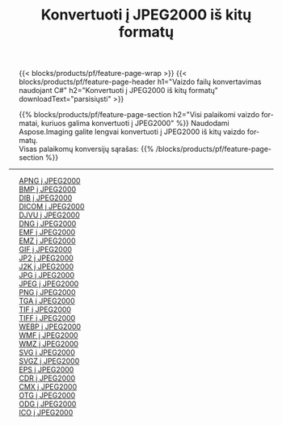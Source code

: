 ﻿---
title: Konvertuoti į JPEG2000 iš kitų formatų 
weight: 3920
url: /lt/net/conversion/to/jpeg2000 
lang: lt
langdirlevel: 2
locales: zh-hans,ja,it,ru,de,es,fr,nl,id,lt,pl,pt,vi,tr,ko,zh-hant,ar,hi,th,sv,cs,uk,he
description: Naudodami Aspose.Imaging galite lengvai konvertuoti į JPEG2000 iš kitų formatų
---

{{< blocks/products/pf/feature-page-wrap >}}
{{< blocks/products/pf/feature-page-header h1="Vaizdo failų konvertavimas naudojant C#" h2="Konvertuoti į JPEG2000 iš kitų formatų" downloadText="parsisiųsti" >}}


{{% blocks/products/pf/feature-page-section  h2="Visi palaikomi vaizdo formatai, kuriuos galima konvertuoti į JPEG2000" %}}
Naudodami Aspose.Imaging galite lengvai konvertuoti į JPEG2000 iš kitų vaizdo formatų.
<br/>
Visas palaikomų konversijų sąrašas:
{{% /blocks/products/pf/feature-page-section %}}
<div class="container-fluid productfamilypage bg-gray">
    <div class="convertypes bg-gray agp-content section">
        <div class="container">
		<hr style="margin-left:-20px;"/>
		<div class="row other-converters">
		    <div class='col-md-2 other-converter remove-lp remove-rp'><a href="/imaging/lt/net/conversion/apng-to-jpeg2000" >APNG į JPEG2000</a></div>
<div class='col-md-2 other-converter remove-lp remove-rp'><a href="/imaging/lt/net/conversion/bmp-to-jpeg2000" >BMP į JPEG2000</a></div>
<div class='col-md-2 other-converter remove-lp remove-rp'><a href="/imaging/lt/net/conversion/dib-to-jpeg2000" >DIB į JPEG2000</a></div>
<div class='col-md-2 other-converter remove-lp remove-rp'><a href="/imaging/lt/net/conversion/dicom-to-jpeg2000" >DICOM į JPEG2000</a></div>
<div class='col-md-2 other-converter remove-lp remove-rp'><a href="/imaging/lt/net/conversion/djvu-to-jpeg2000" >DJVU į JPEG2000</a></div>
<div class='col-md-2 other-converter remove-lp remove-rp'><a href="/imaging/lt/net/conversion/dng-to-jpeg2000" >DNG į JPEG2000</a></div>
<div class='col-md-2 other-converter remove-lp remove-rp'><a href="/imaging/lt/net/conversion/emf-to-jpeg2000" >EMF į JPEG2000</a></div>
<div class='col-md-2 other-converter remove-lp remove-rp'><a href="/imaging/lt/net/conversion/emz-to-jpeg2000" >EMZ į JPEG2000</a></div>
<div class='col-md-2 other-converter remove-lp remove-rp'><a href="/imaging/lt/net/conversion/gif-to-jpeg2000" >GIF į JPEG2000</a></div>
<div class='col-md-2 other-converter remove-lp remove-rp'><a href="/imaging/lt/net/conversion/jp2-to-jpeg2000" >JP2 į JPEG2000</a></div>
<div class='col-md-2 other-converter remove-lp remove-rp'><a href="/imaging/lt/net/conversion/j2k-to-jpeg2000" >J2K į JPEG2000</a></div>
<div class='col-md-2 other-converter remove-lp remove-rp'><a href="/imaging/lt/net/conversion/jpg-to-jpeg2000" >JPG į JPEG2000</a></div>
<div class='col-md-2 other-converter remove-lp remove-rp'><a href="/imaging/lt/net/conversion/jpeg-to-jpeg2000" >JPEG į JPEG2000</a></div>
<div class='col-md-2 other-converter remove-lp remove-rp'><a href="/imaging/lt/net/conversion/png-to-jpeg2000" >PNG į JPEG2000</a></div>
<div class='col-md-2 other-converter remove-lp remove-rp'><a href="/imaging/lt/net/conversion/tga-to-jpeg2000" >TGA į JPEG2000</a></div>
<div class='col-md-2 other-converter remove-lp remove-rp'><a href="/imaging/lt/net/conversion/tif-to-jpeg2000" >TIF į JPEG2000</a></div>
<div class='col-md-2 other-converter remove-lp remove-rp'><a href="/imaging/lt/net/conversion/tiff-to-jpeg2000" >TIFF į JPEG2000</a></div>
<div class='col-md-2 other-converter remove-lp remove-rp'><a href="/imaging/lt/net/conversion/webp-to-jpeg2000" >WEBP į JPEG2000</a></div>
<div class='col-md-2 other-converter remove-lp remove-rp'><a href="/imaging/lt/net/conversion/wmf-to-jpeg2000" >WMF į JPEG2000</a></div>
<div class='col-md-2 other-converter remove-lp remove-rp'><a href="/imaging/lt/net/conversion/wmz-to-jpeg2000" >WMZ į JPEG2000</a></div>
<div class='col-md-2 other-converter remove-lp remove-rp'><a href="/imaging/lt/net/conversion/svg-to-jpeg2000" >SVG į JPEG2000</a></div>
<div class='col-md-2 other-converter remove-lp remove-rp'><a href="/imaging/lt/net/conversion/svgz-to-jpeg2000" >SVGZ į JPEG2000</a></div>
<div class='col-md-2 other-converter remove-lp remove-rp'><a href="/imaging/lt/net/conversion/eps-to-jpeg2000" >EPS į JPEG2000</a></div>
<div class='col-md-2 other-converter remove-lp remove-rp'><a href="/imaging/lt/net/conversion/cdr-to-jpeg2000" >CDR į JPEG2000</a></div>
<div class='col-md-2 other-converter remove-lp remove-rp'><a href="/imaging/lt/net/conversion/cmx-to-jpeg2000" >CMX į JPEG2000</a></div>
<div class='col-md-2 other-converter remove-lp remove-rp'><a href="/imaging/lt/net/conversion/otg-to-jpeg2000" >OTG į JPEG2000</a></div>
<div class='col-md-2 other-converter remove-lp remove-rp'><a href="/imaging/lt/net/conversion/odg-to-jpeg2000" >ODG į JPEG2000</a></div>
<div class='col-md-2 other-converter remove-lp remove-rp'><a href="/imaging/lt/net/conversion/ico-to-jpeg2000" >ICO į JPEG2000</a></div>
                </div>
        </div>
    </div>
</div>
<br/>

